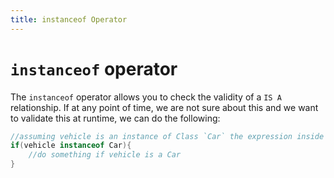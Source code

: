 ```yaml
---
title: instanceof Operator
---
```

# `instanceof` operator

The `instanceof` operator allows you to check the validity of a `IS A` relationship. If at any point of time, we are not sure about this and we want to validate this at runtime, we can do the following:

```java
//assuming vehicle is an instance of Class `Car` the expression inside the 'if' will  return true
if(vehicle instanceof Car){
    //do something if vehicle is a Car
}
```
